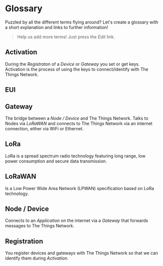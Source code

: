# Glossary

Puzzled by all the different terms flying around? Let's create a glossary with a short explanation and links to further information!

> Help us add more terms! Just press the _Edit_ link.

## Activation
During the _Registraton_ of a _Device_ or _Gateway_ you set or get keys. Activation is the process of using the keys to connect/identify with The Things Network.

## EUI

## Gateway
The bridge between a _Node / Device_ and The Things Network. Talks to Nodes via _LoRaWAN_ and connects to The Things Network via an internet connection, either via WiFi or Ethernet.

## LoRa
LoRa is a spread spectrum radio technology featuring long range, low power consumption and secure data transmission.

## LoRaWAN
Is a Low Power Wide Area Network (LPWAN) specification based on LoRa technology.

## Node / Device
Connects to an _Application_ on the internet via a _Gateway_ that forwards messages to The Things Network.

## Registration
You register devices and gateways with The Things Network so that we can identify them during _Activation_.